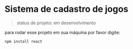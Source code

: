 <h1>Sistema de cadastro de jogos </h1>

> status de projeto: em desenvolvimento

para rodar esse projeto em sua máquina por favor digite:

```
npm install react
```


